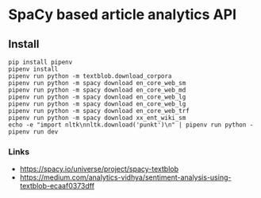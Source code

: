 # SpaCy based article analytics API

## Install

```
pip install pipenv
pipenv install
pipenv run python -m textblob.download_corpora
pipenv run python -m spacy download en_core_web_sm
pipenv run python -m spacy download en_core_web_md
pipenv run python -m spacy download en_core_web_lg
pipenv run python -m spacy download en_core_web_lg
pipenv run python -m spacy download en_core_web_trf
pipenv run python -m spacy download xx_ent_wiki_sm
echo -e "import nltk\nnltk.download('punkt')\n" | pipenv run python -
pipenv run dev
```

### Links

- https://spacy.io/universe/project/spacy-textblob
- https://medium.com/analytics-vidhya/sentiment-analysis-using-textblob-ecaaf0373dff
